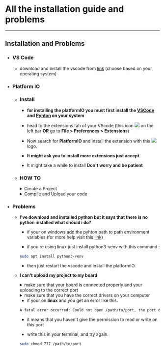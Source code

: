 # All the installation guide and problems
-----------------------------------------
## Installation and Problems

* ### VS Code

    * download and install the vscode from [link](https://code.visualstudio.com/Download) (choose based on your operating system)


* ### Platform IO

    * ### Install

        + **for installing the platformIO you must first install the [VSCode](https://code.visualstudio.com/Download) and [Pyhton](https://www.python.org/downloads/) on your system**

        + head to the extensions tab of your VScode (this icon <img width="16px" src="https://raw.githubusercontent.com/microsoft/vscode-icons/master/icons/light/extensions.svg"/> on the left bar **OR** go to **File > Preferences > Extensions**)
        + Now search for **PlatformIO** and install the extension with this <img width="16px" src="https://cdn.platformio.org/images/platformio-logo.17fdc3bc.png"/> logo.
        + **It might ask you to install more extensions just accept**.
        + It might take a while to install **Don't worry and be patient**

    * ### HOW TO
        <details>
        <summary>Create a Project</summary>

        * first check if <img width="16px" src="https://cdn.platformio.org/images/platformio-logo.17fdc3bc.png"/> icon is on left bar of vscode or not.

        * when you click on it the **Project Tasks** and **Quick Access** tabs will open if nothing shows up an it telling you **Initializing platformio core...** just give it time.

            ![Project Task](./.res/Project_Tasks.png)

        * in Quick access tab open **PIO Home** and select **Open**

        * when you click open a page like this will show up.

            ![PIO Home](./.res/PIO_Home.png)

        * in quick access select the **New Project**

            ![Quick Access](./.res/Quick_Access.png)

        * give your project a name 

        * select the board that you want to program (in our case it was Arduino Uno and DOIT ESP32 DEVKIT V1)

        * select the framework to be **Arduino**

        * then click finish.

            ![New Project](./.res/New_Project.png)

        * **It might take a while**

        * when the project is created it will redirect you to Explorer tab

        * and there are some folders in the project folder **Don't worry about theme** we only work with **src** directory and **platformio.ini** file **But Don't Delete the others**.

        </details>

        <details>
        <summary>Compile and Upload your code</summary>

        * when you install the platformIO it will add some icons on the **status bar** of vsCode (the bottom bar) that looks like these:

            ![platformIO status bar](./.res/Status_Bar.png)

        1. **Home Icon:** Open the platformIO Home.

        2. **Check Icon:** build and compile your project.

        3. **Arrow Icon:** build and upload your project to board.

        4. **Trash can:** clean your board (delete the codes).

        5. **Erlenmeyer Icon:** for test.

        6. **Plug Icon:** Serial monitor from board.

        7. **Terminal Icon:** Open New Terminal.

        8. **Folder Icon:** If you have multiple platformIO project open in your workspace and want to change between them.

        9. **Plug Icon:** Change the port that your board is connected.



        </details>

* ### Problems

    * **I've download and installed python but it says that there is no python installed what should i do?**
        - if your on windows add the pyhton path to path environment variables (for more help visit this [link](https://www.geeksforgeeks.org/how-to-add-python-to-windows-path/))

        - if you're using linux just install 
        python3-venv with this command :
        
        ```sh
        sudo apt install python3-venv
        ```
        - then just restart the vscode and install the platformIO.

    * **I can't upload my project to my board**
        <details>
        <summary>make sure that your board is connected properly and your uploading to the correct port</summary>

        TODO

        </details>


        <details>
        <summary>make sure that you have the correct drivers on your computer</summary>

        TODO

        </details>

        - if your on **linux** and you get an error like this.
        ```sh
        A fatal error occurred: Could not open /path/to/port, the port doesn't exist
        ```
        - it means that you haven't give the permission to read or write on this port 
        
        - write this in your terminal, and try again.

        ```sh
        sudo chmod 777 /path/to/port
        ```
